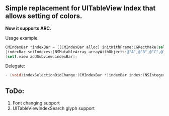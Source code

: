 Simple replacement for UITableView Index that allows setting of colors.
-----------------------------------------------------------------------

**Now it supports ARC.**

Usage example:

```Objective-C
CMIndexBar *indexBar = [[CMIndexBar alloc] initWithFrame:CGRectMake(self.view.frame.size.width-35, 10.0, 28.0, self.view.frame.size.height-20)];
[indexBar setIndexes:[NSMutableArray arrayWithObjects:@"A",@"B",@"C",@"D",@"E",@"F",@"G", nil]];
[self.view addSubview:indexBar];
```

Delegate:

```Objective-C
- (void)indexSelectionDidChange:(CMIndexBar *)indexBar index:(NSInteger)index title:(NSString*)title;
```

ToDo:
-----
1. Font changing support
1. UITableViewIndexSearch glyph support



